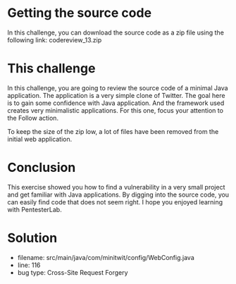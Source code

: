 # Getting the source code

In this challenge, you can download the source code as a zip file using the following link: codereview_13.zip

# This challenge

In this challenge, you are going to review the source code of a minimal Java application. The application is a very simple clone of Twitter. The goal here is to gain some confidence with Java application. And the framework used creates very minimalistic applications. For this one, focus your attention to the Follow action.

To keep the size of the zip low, a lot of files have been removed from the initial web application.

# Conclusion

This exercise showed you how to find a vulnerability in a very small project and get familiar with Java applications. By digging into the source code, you can easily find code that does not seem right. I hope you enjoyed learning with PentesterLab.

# Solution

* filename: src/main/java/com/minitwit/config/WebConfig.java
* line: 116
* bug type: Cross-Site Request Forgery
